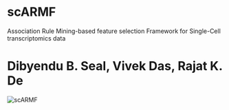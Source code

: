 # scARMF
Association Rule Mining-based feature selection Framework for Single-Cell transcriptomics data
# Dibyendu B. Seal, Vivek Das, Rajat K. De


![scARMF](https://user-images.githubusercontent.com/19671806/184859336-e0211df2-e146-4ff1-b506-5ddd3c7aaf2b.jpg)
